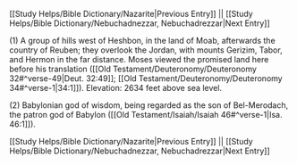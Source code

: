 [[Study Helps/Bible Dictionary/Nazarite|Previous Entry]]  ||  [[Study Helps/Bible Dictionary/Nebuchadnezzar, Nebuchadrezzar|Next Entry]]

 (1) A group of hills west of Heshbon, in the land of Moab, afterwards the country of Reuben; they overlook the Jordan, with mounts Gerizim, Tabor, and Hermon in the far distance. Moses viewed the promised land here before his translation ([[Old Testament/Deuteronomy/Deuteronomy 32#^verse-49|Deut. 32:49]]; [[Old Testament/Deuteronomy/Deuteronomy 34#^verse-1|34:1]]). Elevation: 2634 feet above sea level.

 (2) Babylonian god of wisdom, being regarded as the son of Bel-Merodach, the patron god of Babylon ([[Old Testament/Isaiah/Isaiah 46#^verse-1|Isa. 46:1]]).

[[Study Helps/Bible Dictionary/Nazarite|Previous Entry]]  ||  [[Study Helps/Bible Dictionary/Nebuchadnezzar, Nebuchadrezzar|Next Entry]]
